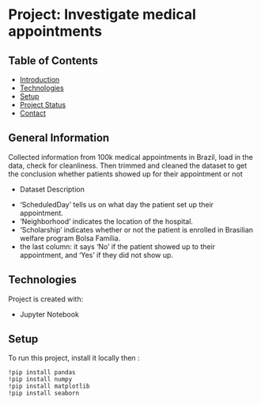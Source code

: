 # Project: Investigate medical appointments
## Table of Contents
* [Introduction](#introduction)
* [Technologies](#technologies)
* [Setup](#setup)
* [Project Status](#project-status)
* [Contact](#contact)


## General Information
Collected information from 100k medical appointments in Brazil, load in the data, check for cleanliness. Then trimmed and cleaned the dataset to get the conclusion whether patients showed up for their appointment or not
- Dataset Description
 * ‘ScheduledDay’ tells us on what day the patient set up their appointment.
 * ‘Neighborhood’ indicates the location of the hospital.
 * ‘Scholarship’ indicates whether or not the patient is enrolled in Brasilian welfare program Bolsa Família.
 * the last column: it says ‘No’ if the patient showed up to their appointment, and ‘Yes’ if they did not show up.

## Technologies
Project is created with:
* Jupyter Notebook

## Setup
To run this project, install it locally then :

```
!pip install pandas 
!pip install numpy 
!pip install matplotlib 
!pip install seaborn 

```

